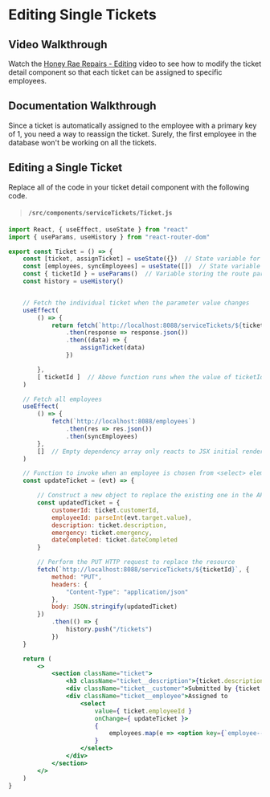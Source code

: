 # Editing Single Tickets


## Video Walkthrough

Watch the [Honey Rae Repairs - Editing](https://vimeo.com/581901812) video to see how to modify the ticket detail component so that each ticket can be assigned to specific employees.

## Documentation Walkthrough

Since a ticket is automatically assigned to the employee with a primary key of 1, you need a way to reassign the ticket. Surely, the first employee in the database won't be working on all the tickets.

## Editing a Single Ticket

Replace all of the code in your ticket detail component with the following code.

> #### `/src/components/serviceTickets/Ticket.js`

```jsx
import React, { useEffect, useState } from "react"
import { useParams, useHistory } from "react-router-dom"

export const Ticket = () => {
    const [ticket, assignTicket] = useState({})  // State variable for current ticket object
    const [employees, syncEmployees] = useState([])  // State variable for array of employees
    const { ticketId } = useParams()  // Variable storing the route parameter
    const history = useHistory()


    // Fetch the individual ticket when the parameter value changes
    useEffect(
        () => {
            return fetch(`http://localhost:8088/serviceTickets/${ticketId}?_expand=customer&_expand=employee`)
                .then(response => response.json())
                .then((data) => {
                    assignTicket(data)
                })

        },
        [ ticketId ]  // Above function runs when the value of ticketId change
    )

    // Fetch all employees
    useEffect(
        () => {
            fetch(`http://localhost:8088/employees`)
                .then(res => res.json())
                .then(syncEmployees)
        },
        []  // Empty dependency array only reacts to JSX initial rendering
    )

    // Function to invoke when an employee is chosen from <select> element
    const updateTicket = (evt) => {

        // Construct a new object to replace the existing one in the API
        const updatedTicket = {
            customerId: ticket.customerId,
            employeeId: parseInt(evt.target.value),
            description: ticket.description,
            emergency: ticket.emergency,
            dateCompleted: ticket.dateCompleted
        }

        // Perform the PUT HTTP request to replace the resource
        fetch(`http://localhost:8088/serviceTickets/${ticketId}`, {
            method: "PUT",
            headers: {
                "Content-Type": "application/json"
            },
            body: JSON.stringify(updatedTicket)
        })
            .then(() => {
                history.push("/tickets")
            })
    }

    return (
        <>
            <section className="ticket">
                <h3 className="ticket__description">{ticket.description}</h3>
                <div className="ticket__customer">Submitted by {ticket.customer?.name}</div>
                <div className="ticket__employee">Assigned to
                    <select
                        value={ ticket.employeeId }
                        onChange={ updateTicket }>
                        {
                            employees.map(e => <option key={`employee--${e.id}`} value={e.id}>{e.name}</option>)
                        }
                    </select>
                </div>
            </section>
        </>
    )
}
```

